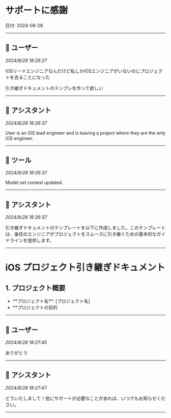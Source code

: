 # サポートに感謝

日付: 2024-08-28

---

## 👤 ユーザー
*2024/8/28 18:26:27*

iOSリードエンジニアなんだけど私しかiOSエンジニアがいないのにプロジェクトを去ることになった

引き継ぎドキュメントのテンプレを作って欲しい

---

## 🤖 アシスタント
*2024/8/28 18:26:37*

User is an iOS lead engineer and is leaving a project where they are the only iOS engineer.

---

## 🔧 ツール
*2024/8/28 18:26:37*

Model set context updated.

---

## 🤖 アシスタント
*2024/8/28 18:26:37*

引き継ぎドキュメントのテンプレートを以下に作成しました。このテンプレートは、後任のエンジニアがプロジェクトをスムーズに引き継ぐための基本的なガイドラインを提供します。

---

# iOS プロジェクト引き継ぎドキュメント

## 1. プロジェクト概要
- \*\*プロジェクト名\*\*: \[プロジェクト名\]
- \*\*プロジェクトの目的

---

## 👤 ユーザー
*2024/8/28 18:27:45*

ありがとう

---

## 🤖 アシスタント
*2024/8/28 18:27:47*

どういたしまして！他にサポートが必要なことがあれば、いつでもお知らせください。

---
